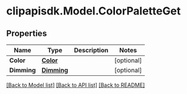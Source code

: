# clipapisdk.Model.ColorPaletteGet

## Properties

Name | Type | Description | Notes
------------ | ------------- | ------------- | -------------
**Color** | [**Color**](Color.md) |  | [optional] 
**Dimming** | [**Dimming**](Dimming.md) |  | [optional] 

[[Back to Model list]](../README.md#documentation-for-models) [[Back to API list]](../README.md#documentation-for-api-endpoints) [[Back to README]](../README.md)

